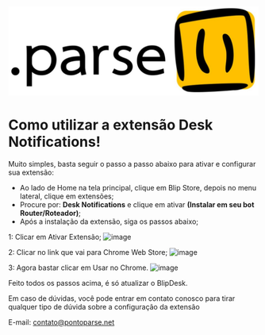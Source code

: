 ![N|Solid](https://raw.githubusercontent.com/Wilkor/img-clonebots/main/logoParseHorizontal.jpeg)


# Como utilizar a extensão Desk Notifications!

Muito simples, basta seguir o passo a passo abaixo para ativar e configurar sua extensão:

 - Ao lado de Home na tela principal, clique em Blip Store, depois no menu lateral, clique em extensões;
 - Procure por: **Desk Notifications** e clique em ativar **(Instalar em seu bot Router/Roteador)**;
 - Após a instalação da extensão, siga os passos abaixo;

 1: Clicar em Ativar Extensão;
![image](https://github.com/Wilkor/doc-plugin-desk-notifications/assets/34819624/0b8deb05-4843-4ed3-9bcb-d6ea670adce9)

2: Clicar no link que vai para Chrome Web Store;
![image](https://github.com/Wilkor/doc-plugin-desk-notifications/assets/34819624/7608966e-39a4-4d27-aae7-46b469340f73)

3: Agora bastar clicar em Usar no Chrome. 
![image](https://github.com/Wilkor/doc-plugin-desk-notifications/assets/34819624/48b240b5-928f-439d-ab31-b37892bb260b)


Feito todos os passos acima, é só atualizar o BlipDesk.


 Em caso de dúvidas, você pode entrar em contato conosco para tirar qualquer tipo de dúvida sobre a configuração da extensão
 
 E-mail: contato@pontoparse.net
